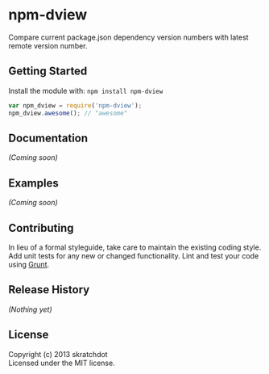# npm-dview

Compare current package.json dependency version numbers with latest remote version number.

## Getting Started
Install the module with: `npm install npm-dview`

```javascript
var npm_dview = require('npm-dview');
npm_dview.awesome(); // "awesome"
```

## Documentation
_(Coming soon)_

## Examples
_(Coming soon)_

## Contributing
In lieu of a formal styleguide, take care to maintain the existing coding style. Add unit tests for any new or changed functionality. Lint and test your code using [Grunt](http://gruntjs.com/).

## Release History
_(Nothing yet)_

## License
Copyright (c) 2013 skratchdot  
Licensed under the MIT license.

